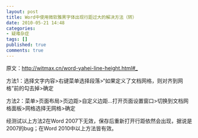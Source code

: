 ```yaml
---
layout: post
title: Word中使用微软雅黑字体出现行距过大的解决方法（转）
date: 2010-05-21 14:48
categories:
- 疑难杂症
tags: []
published: true
comments: true
---
```

<p><p>原文：<a title="http://witmax.cn/word-yahei-line-height.html#_" href="http://witmax.cn/word-yahei-line-height.html">http://witmax.cn/word-yahei-line-height.html#_</a></p>  <p>方法1：选择文字内容&gt;右键菜单选择段落&gt;“如果定义了文档网格，则对齐到网格”前的勾去掉&gt;确定</p>  <p>方法2：菜单&gt;页面布局&gt;页边距&gt;自定义边距…打开页面设置窗口&gt;切换到文档网格面板&gt;网格选择无网格&gt;确定</p>  <p>经测试以上方法2在Word 2007下无效，保存后重新打开行距依然会出现，据说是2007的bug；在Word 2010中以上方法皆有效。 </p></p>
